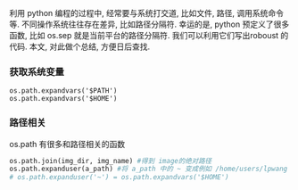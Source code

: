 利用 python 编程的过程中, 经常要与系统打交道, 比如文件, 路径, 调用系统命令等. 不同操作系统往往存在差异, 比如路径分隔符. 幸运的是, python 预定义了很多函数, 比如 os.sep 就是当前平台的路径分隔符. 我们可以利用它们写出roboust 的代码. 本文, 对此做个总结, 方便日后查找.





### 获取系统变量

```
os.path.expandvars('$PATH')
os.path.expandvars('$HOME')
```

### 路径相关

os.path 有很多和路径相关的函数

```python 
os.path.join(img_dir, img_name) #得到 image的绝对路径
os.path.expanduser(a_path) #将 a_path 中的 ~ 变成例如 /home/users/lpwang
# os.path.expanduser('~') = os.path.expandvars('$HOME')
```

